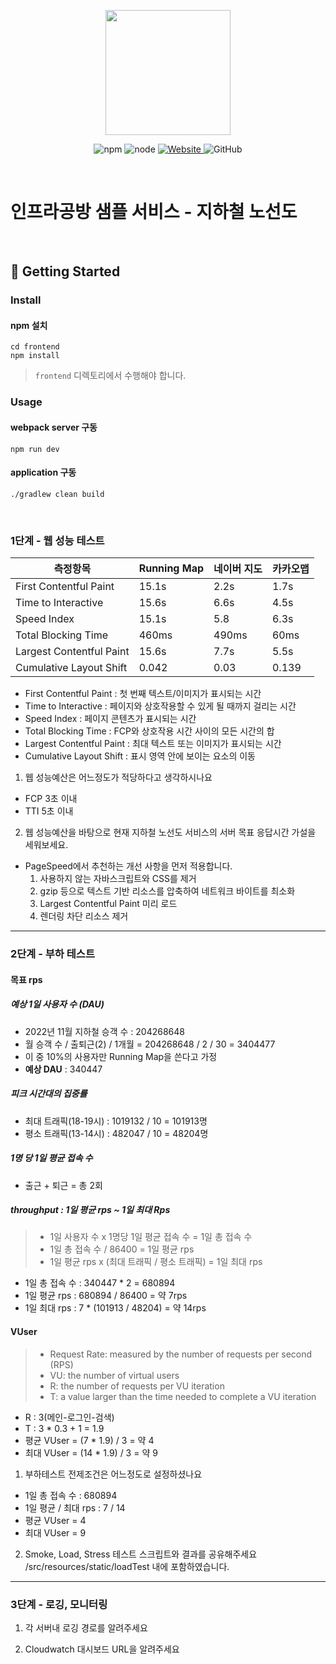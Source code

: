<p align="center">
    <img width="200px;" src="https://raw.githubusercontent.com/woowacourse/atdd-subway-admin-frontend/master/images/main_logo.png"/>
</p>
<p align="center">
  <img alt="npm" src="https://img.shields.io/badge/npm-%3E%3D%205.5.0-blue">
  <img alt="node" src="https://img.shields.io/badge/node-%3E%3D%209.3.0-blue">
  <a href="https://edu.nextstep.camp/c/R89PYi5H" alt="nextstep atdd">
    <img alt="Website" src="https://img.shields.io/website?url=https%3A%2F%2Fedu.nextstep.camp%2Fc%2FR89PYi5H">
  </a>
  <img alt="GitHub" src="https://img.shields.io/github/license/next-step/atdd-subway-service">
</p>

<br>

# 인프라공방 샘플 서비스 - 지하철 노선도

<br>

## 🚀 Getting Started

### Install
#### npm 설치
```
cd frontend
npm install
```
> `frontend` 디렉토리에서 수행해야 합니다.

### Usage
#### webpack server 구동
```
npm run dev
```
#### application 구동
```
./gradlew clean build
```
<br>


### 1단계 - 웹 성능 테스트
| 측정항목                     | **Running Map** | 네이버 지도 | 카카오맵  |
|--------------------------|-----------------|--------|-------|
| First Contentful Paint   | 15.1s           | 2.2s   | 1.7s  |
| Time to Interactive      | 15.6s           | 6.6s   | 4.5s  |
| Speed Index              | 15.1s           | 5.8    | 6.3s  |
| Total Blocking Time      | 460ms           | 490ms  | 60ms  |
| Largest Contentful Paint | 15.6s           | 7.7s   | 5.5s  |
| Cumulative Layout Shift  | 0.042           | 0.03   | 0.139 |
- First Contentful Paint : 첫 번째 텍스트/이미지가 표시되는 시간
- Time to Interactive : 페이지와 상호작용할 수 있게 될 때까지 걸리는 시간
- Speed Index : 페이지 콘텐츠가 표시되는 시간
- Total Blocking Time : FCP와 상호작용 시간 사이의 모든 시간의 합
- Largest Contentful Paint : 최대 텍스트 또는 이미지가 표시되는 시간
- Cumulative Layout Shift : 표시 영역 안에 보이는 요소의 이동

1. 웹 성능예산은 어느정도가 적당하다고 생각하시나요
- FCP 3초 이내
- TTI 5초 이내
2. 웹 성능예산을 바탕으로 현재 지하철 노선도 서비스의 서버 목표 응답시간 가설을 세워보세요.
- PageSpeed에서 추천하는 개선 사항을 먼저 적용합니다.
    1) 사용하지 않는 자바스크립트와 CSS를 제거
    2) gzip 등으로 텍스트 기반 리소스를 압축하여 네트워크 바이트를 최소화
    3) Largest Contentful Paint 미리 로드
    4) 렌더링 차단 리소스 제거
---

### 2단계 - 부하 테스트 
#### 목표 rps
##### 예상 1일 사용자 수 (DAU)
- 2022년 11월 지하철 승객 수 : 204268648
- 월 승객 수 / 출퇴근(2) / 1개월 = 204268648 / 2 / 30 = 3404477
- 이 중 10%의 사용자만 Running Map을 쓴다고 가정
- **예상 DAU** : 340447
##### 피크 시간대의 집중률
- 최대 트래픽(18-19시) : 1019132 / 10 = 101913명
- 평소 트래픽(13-14시) : 482047 / 10 = 48204명
##### 1명 당 1일 평균 접속 수
- 출근 + 퇴근 = 총 2회
##### throughput : 1일 평균 rps ~ 1일 최대 Rps
> - 1일 사용자 수 x 1명당 1일 평균 접속 수 = 1일 총 접속 수
> - 1일 총 접속 수 / 86400 = 1일 평균 rps
> - 1일 평균 rps x (최대 트래픽 / 평소 트래픽) = 1일 최대 rps
- 1일 총 접속 수 : 340447 * 2 = 680894
- 1일 평균 rps : 680894 / 86400 = 약 7rps
- 1일 최대 rps : 7 * (101913 / 48204) = 약 14rps
#### VUser
> - Request Rate: measured by the number of requests per second (RPS)
> - VU: the number of virtual users
> - R: the number of requests per VU iteration
> - T: a value larger than the time needed to complete a VU iteration
- R : 3(메인-로그인-검색)
- T : 3 * 0.3 + 1 = 1.9
- 평균 VUser = (7 * 1.9) / 3 = 약 4
- 최대 VUser = (14 * 1.9) / 3 = 약 9

1. 부하테스트 전제조건은 어느정도로 설정하셨나요
- 1일 총 접속 수 : 680894
- 1일 평균 / 최대 rps : 7 / 14
- 평균 VUser = 4
- 최대 VUser = 9

2. Smoke, Load, Stress 테스트 스크립트와 결과를 공유해주세요
/src/resources/static/loadTest 내에 포함하였습니다.
---

### 3단계 - 로깅, 모니터링
1. 각 서버내 로깅 경로를 알려주세요

2. Cloudwatch 대시보드 URL을 알려주세요
